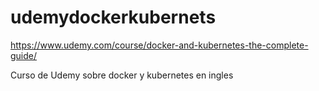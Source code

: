 # udemydockerkubernets

https://www.udemy.com/course/docker-and-kubernetes-the-complete-guide/

Curso de Udemy sobre docker y kubernetes en ingles
